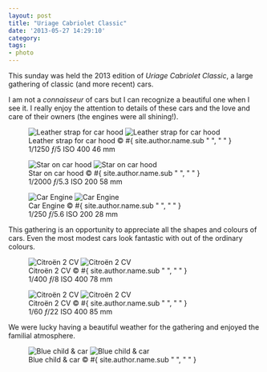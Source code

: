 ```yaml
---
layout: post
title: "Uriage Cabriolet Classic"
date: '2013-05-27 14:29:10'
category: 
tags:
- photo
---
```


This sunday was held the 2013 edition of _Uriage Cabriolet Classic_, a large gathering of classic (and more recent) cars.

I am not a _connaisseur_ of cars but I can recognize a beautiful one when I see it. I really enjoy the attention to details of these cars and the love and care of their owners (the engines were all shining!).

<figure>
<picture>
  <!--[if IE 9]><video style="display: none;"><![endif]-->
  <source srcset="#{ site.img_base_url }images/2013-05-26-uriage-1-900w.jpg, #{ site.img_base_url }images/2013-05-26-uriage-1-1800w.jpg 2x" media="(min-width: 768px)">
  <source srcset="#{ site.img_base_url }images/2013-05-26-uriage-1-480w.jpg, #{ site.img_base_url }images/2013-05-26-uriage-1-960w.jpg 2x"> 
  <!--[if IE 9]></video><![endif]--> 
  <img srcset="#{ site.img_base_url }images/2013-05-26-uriage-1-480w.jpg, #{ site.img_base_url }images/2013-05-26-uriage-1-960w.jpg 2x" alt="Leather strap for car hood">
</picture>
<noscript>
  <img src="#{ site.img_base_url }images/2013-05-26-uriage-1-480w.jpg" alt="Leather strap for car hood">
</noscript>
<figcaption>Leather strap for car hood
  <span class="copyright">&copy;&nbsp;#{ site.author.name.sub " ", "&nbsp;" }</span>
</figcaption>
<div class="metadata">
  <i class="icon-camera"></i>
  <span class="speed">1/1250</span>
  <span class="aperture"><i>&#402;</i>/5</span>
  <span class="iso">ISO&nbsp;400</span>
  <span class="focal-length">46&nbsp;mm</span>
</div>
</figure>

<figure>
<picture>
  <!--[if IE 9]><video style="display: none;"><![endif]-->
  <source srcset="#{ site.img_base_url }images/2013-05-26-uriage-22-900w.jpg, #{ site.img_base_url }images/2013-05-26-uriage-22-1800w.jpg 2x" media="(min-width: 768px)">
  <source srcset="#{ site.img_base_url }images/2013-05-26-uriage-22-480w.jpg, #{ site.img_base_url }images/2013-05-26-uriage-22-960w.jpg 2x"> 
  <!--[if IE 9]></video><![endif]--> 
  <img srcset="#{ site.img_base_url }images/2013-05-26-uriage-22-480w.jpg, #{ site.img_base_url }images/2013-05-26-uriage-22-960w.jpg 2x" alt="Star on car hood">
</picture>
<noscript>
  <img src="#{ site.img_base_url }images/2013-05-26-uriage-22-480w.jpg" alt="Star on car hood">
</noscript>
<figcaption>Star on car hood
  <span class="copyright">&copy;&nbsp;#{ site.author.name.sub " ", "&nbsp;" }</span>
</figcaption>
<div class="metadata">
  <i class="icon-camera"></i>
  <span class="speed">1/2000</span>
  <span class="aperture"><i>&#402;</i>/5.3</span>
  <span class="iso">ISO&nbsp;200</span>
  <span class="focal-length">58&nbsp;mm</span>
</div>
</figure>

<figure>
<picture>
  <!--[if IE 9]><video style="display: none;"><![endif]-->
  <source srcset="#{ site.img_base_url }images/2013-05-26-uriage-39-900w.jpg, #{ site.img_base_url }images/2013-05-26-uriage-39-1800w.jpg 2x" media="(min-width: 768px)">
  <source srcset="#{ site.img_base_url }images/2013-05-26-uriage-39-480w.jpg, #{ site.img_base_url }images/2013-05-26-uriage-39-960w.jpg 2x"> 
  <!--[if IE 9]></video><![endif]--> 
  <img srcset="#{ site.img_base_url }images/2013-05-26-uriage-39-480w.jpg, #{ site.img_base_url }images/2013-05-26-uriage-39-960w.jpg 2x" alt="Car Engine">
</picture>
<noscript>
  <img src="#{ site.img_base_url }images/2013-05-26-uriage-39-480w.jpg" alt="Car Engine">
</noscript>
<figcaption>Car Engine
  <span class="copyright">&copy;&nbsp;#{ site.author.name.sub " ", "&nbsp;" }</span>
</figcaption>
<div class="metadata">
  <i class="icon-camera"></i>
  <span class="speed">1/250</span>
  <span class="aperture"><i>&#402;</i>/5.6</span>
  <span class="iso">ISO&nbsp;200</span>
  <span class="focal-length">28&nbsp;mm</span>
</div>
</figure>

This gathering is an opportunity to appreciate all the shapes and colours of cars. Even the most modest cars look fantastic with out of the ordinary colours.

<figure class="portrait">
<picture>
  <!--[if IE 9]><video style="display: none;"><![endif]-->
  <source srcset="#{ site.img_base_url }images/2013-05-26-uriage-12-900w.jpg, #{ site.img_base_url }images/2013-05-26-uriage-12-1800w.jpg 2x" media="(min-width: 768px)">
  <source srcset="#{ site.img_base_url }images/2013-05-26-uriage-12-480w.jpg, #{ site.img_base_url }images/2013-05-26-uriage-12-960w.jpg 2x"> 
  <!--[if IE 9]></video><![endif]--> 
  <img srcset="#{ site.img_base_url }images/2013-05-26-uriage-12-480w.jpg, #{ site.img_base_url }images/2013-05-26-uriage-12-960w.jpg 2x" alt="Citro&euml;n 2 CV">
</picture>
<noscript>
  <img src="#{ site.img_base_url }images/2013-05-26-uriage-12-480w.jpg" alt="Citro&euml;n 2 CV">
</noscript>
<figcaption>Citro&euml;n 2 CV
  <span class="copyright">&copy;&nbsp;#{ site.author.name.sub " ", "&nbsp;" }</span>
</figcaption>
<div class="metadata">
  <i class="icon-camera"></i>
  <span class="speed">1/400</span>
  <span class="aperture"><i>&#402;</i>/8</span>
  <span class="iso">ISO&nbsp;400</span>
  <span class="focal-length">78&nbsp;mm</span>
</div>
</figure>

<figure class="portrait">
<picture>
  <!--[if IE 9]><video style="display: none;"><![endif]-->
  <source srcset="#{ site.img_base_url }images/2013-05-26-uriage-7-900w.jpg, #{ site.img_base_url }images/2013-05-26-uriage-7-1800w.jpg 2x" media="(min-width: 768px)">
  <source srcset="#{ site.img_base_url }images/2013-05-26-uriage-7-480w.jpg, #{ site.img_base_url }images/2013-05-26-uriage-7-960w.jpg 2x"> 
  <!--[if IE 9]></video><![endif]--> 
  <img srcset="#{ site.img_base_url }images/2013-05-26-uriage-7-480w.jpg, #{ site.img_base_url }images/2013-05-26-uriage-7-960w.jpg 2x" alt="Citro&euml;n 2 CV">
</picture>
<noscript>
  <img src="#{ site.img_base_url }images/2013-05-26-uriage-7-480w.jpg" alt="Citro&euml;n 2 CV">
</noscript>
<figcaption>Citro&euml;n 2 CV
  <span class="copyright">&copy;&nbsp;#{ site.author.name.sub " ", "&nbsp;" }</span>
</figcaption>
<div class="metadata">
  <i class="icon-camera"></i>
  <span class="speed">1/60</span>
  <span class="aperture"><i>&#402;</i>/22</span>
  <span class="iso">ISO&nbsp;400</span>
  <span class="focal-length">85&nbsp;mm</span>
</div>
</figure>

We were lucky having a beautiful weather for the gathering and enjoyed the familial atmosphere.

<figure>
<picture>
  <!--[if IE 9]><video style="display: none;"><![endif]-->
  <source srcset="#{ site.img_base_url }images/2013-05-26-uriage-30-900w.jpg, #{ site.img_base_url }images/2013-05-26-uriage-30-1800w.jpg 2x" media="(min-width: 768px)">
  <source srcset="#{ site.img_base_url }images/2013-05-26-uriage-30-480w.jpg, #{ site.img_base_url }images/2013-05-26-uriage-30-960w.jpg 2x"> 
  <!--[if IE 9]></video><![endif]--> 
  <img srcset="#{ site.img_base_url }images/2013-05-26-uriage-30-480w.jpg, #{ site.img_base_url }images/2013-05-26-uriage-30-960w.jpg 2x" alt="Blue child &amp; car">
</picture>
<noscript>
  <img src="#{ site.img_base_url }images/2013-05-26-uriage-30-480w.jpg" alt="Blue child &amp; car">
</noscript>
<figcaption>Blue child &amp; car
  <span class="copyright">&copy;&nbsp;#{ site.author.name.sub " ", "&nbsp;" }</span>
</figcaption>
</figure>